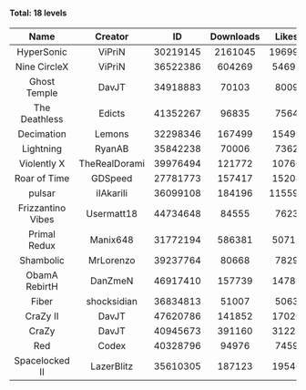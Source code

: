#### Total: 18 levels

| Name | Creator | ID | Downloads | Likes |
|:---:|:---:|:---:|:---:|:---:|
| HyperSonic | ViPriN | 30219145 | 2161045 | 196993
| Nine CircleX | ViPriN | 36522386 | 604269 | 54695
| Ghost Temple | DavJT | 34918883 | 70103 | 8009
| The Deathless | Edicts | 41352267 | 96835 | 7564
| Decimation | Lemons | 32298346 | 167499 | 15499
| Lightning | RyanAB | 35842238 | 70006 | 7362
| Violently X | TheRealDorami | 39976494 | 121772 | 10760
| Roar of Time | GDSpeed | 27781773 | 157417 | 15204
| pulsar | iIAkariIi | 36099108 | 184196 | 115598
| Frizzantino Vibes | Usermatt18 | 44734648 | 84555 | 7623
| Primal Redux | Manix648 | 31772194 | 586381 | 50712
| Shambolic | MrLorenzo | 39237764 | 80668 | 7829
| ObamA RebirtH | DanZmeN | 46917410 | 157739 | 14782
| Fiber | shocksidian | 36834813 | 51007 | 5063
| CraZy II | DavJT | 47620786 | 141852 | 17020
| CraZy | DavJT | 40945673 | 391160 | 31225
| Red | Codex | 40328796 | 94976 | 7459
| Spacelocked II | LazerBlitz | 35610305 | 187123 | 19546
